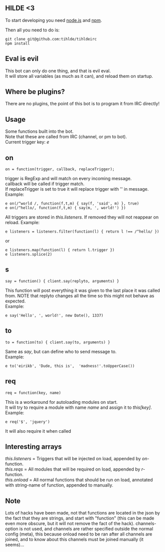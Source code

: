 HILDE <3
-

To start developing you need  [node.js](http://nodejs.org) and [npm](http://npmjs.org).

Then all you need to do is:

    git clone git@github.com:tihlde/tihldeirc
    npm install

Eval is evil
--

This bot can only do one thing, and that is evil eval.  
It will store all variables (as much as it can), and reload them on startup.

Where be plugins?
--

There are no plugins, the point of this bot is to program it from IRC directly!

Usage
--
Some functions built into the bot.  
Note that these are called from IRC (channel, or pm to bot).  
Current trigger key: *e*

on
---

    on = function(trigger, callback, replaceTrigger);

trigger is RegExp and will match on every incoming message.  
callback will be called if trigger match.  
If replaceTrigger is set to true it will replace trigger with '' in message.  
Example:

    e on(/^world /, function(f,t,m) { say(f, 'said', m) }, true)
    e on(/^hello/, function(f,t,m) { say(m, ', world!') })

All triggers are stored in _this.listeners_. If removed they will not reappear on reload. Example:

    e listeners = listeners.filter(function(l) { return l !== /^hello/ })

or

    e listeners.map(function(l) { return l.trigger })
    e listeners.splice(2)

s
---

    say = function() { client.say(replyto, arguments) }

This function will post everything it was given to the last place it was called from. NOTE that replyto changes all the time so this might not behave as expected.  
Example:

    e say('Hello', ', world!', new Date(), 1337)

to
---

    to = function(to) { client.say(to, arguments) }

Same as _say_, but can define who to send message to.  
Example:

    e to('eirikb', 'Dude, this is',  'madness!'.toUpperCase())

req
---

    req = function(key, name)

This is a workaround for autoloading modules on start.  
It will try to require a module with name _name_ and assign it to _this[key]_.  
Example:

    e req('$', 'jquery')

It will also require it when called

Interesting arrays
--

_this.listeners_ = Triggers that will be injected on load, appended by _on_-function.  
_this.reqs_ = All modules that will be required on load, appended by _r_-function.  
_this.onload_ = All normal functions that should be run on load, annotated with string-name of function, appended to manually.  

Note
--

Lots of hacks have been made, not that functions are located in the json by the fact that they are strings, and start with "function" (this can be made even more obscure, but it will not remove the fact of the hack). channels-option is not used, and channels are rather specified outside the normal config (meta), this because onload need to be ran after all channels are joined, and to know about this channels must be joined manually (it seems)...
